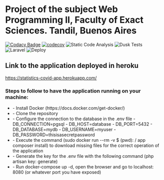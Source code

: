 # Project of the subject Web Programming II, Faculty of Exact Sciences. Tandil, Buenos Aires
[![Codacy Badge](https://api.codacy.com/project/badge/Grade/60a16024fe4c44d78a764c0e4f8a9afd)](https://app.codacy.com/gh/espindola-lucas/estadisticas-covid?utm_source=github.com&utm_medium=referral&utm_content=espindola-lucas/estadisticas-covid&utm_campaign=Badge_Grade)
[![codecov](https://codecov.io/gh/espindola-lucas/estadisticas-covid/branch/master/graph/badge.svg)](https://codecov.io/gh/espindola-lucas/estadisticas-covid)
![Static Code Analysis](https://github.com/espindola-lucas/estadisticas-covid/workflows/Static%20Code%20Analysis/badge.svg)
![Dusk Tests](https://github.com/espindola-lucas/estadisticas-covid/workflows/Dusk%20Tests/badge.svg)
![Laravel](https://github.com/espindola-lucas/estadisticas-covid/workflows/Laravel/badge.svg)
![Deploy](https://github.com/espindola-lucas/estadisticas-covid/workflows/Deploy/badge.svg)

<h2>Link to the application deployed in heroku</h2>

https://statistics-covid-app.herokuapp.com/

<h3>Steps to follow to have the application running on your machine:</h3>
    <ul>
        <li>
            - Install Docker (https://docs.docker.com/get-docker/)        
        </li>
        <li>
            - Clone the repository
        </li>
        <li>
            - Configure the connection to the database in the .env file
                - DB_CONNECTION=pgsql
                - DB_HOST=database
                - DB_PORT=5432
                - DB_DATABASE=mydb  
                - DB_USERNAME=myuser
                - DB_PASSWORD=thisisasecretpassword
        </li>
        <li>
            - Execute the command (sudo docker run --rm -v $ (pwd): / app composer install) to download missing files for the correct operation of the application
        </li>
        <li>
            - Generate the key for the .env file with the following command (php artisan key: generate)
        </li>
        <li>
            - Run docker-compose up -d, open the browser and go to localhost: 8080 (or whatever port you have exposed)
        </li>
    </ul>